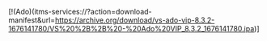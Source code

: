 [!(Ado)(itms-services://?action=download-manifest&url=https://archive.org/download/vs-ado-vip-8.3.2-1676141780/VS%20%2B%2B%20-%20Ado%20VIP_8.3.2_1676141780.ipa)]
